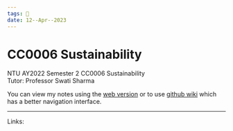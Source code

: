 ```yaml
---
tags: 🌱
date: 12--Apr--2023
---
```


# CC0006 Sustainability  

NTU AY2022 Semester 2 CC0006 Sustainability  
Tutor: Professor Swati Sharma  

You can view my notes using the [web version](Summary) or to use [github wiki](https://github.com/HiIAmTzeKean/CC0006-Sustainability/wiki) which has a better navigation interface.

---
Links: 